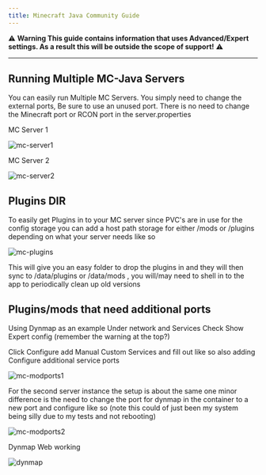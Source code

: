 ```yaml
---
title: Minecraft Java Community Guide
---
```


⚠️ **Warning This guide contains information that uses Advanced/Expert settings. As a result this will be outside the scope of support!** ⚠️

---

## Running Multiple MC-Java Servers

You can easily run Multiple MC Servers. You simply need to change the external ports, Be sure to use an unused port. There is no need to change the Minecraft port or RCON port in the server.properties

MC Server 1

![mc-server1](./img/mc-server1.png)

MC Server 2

![mc-server2](./img/mc-server2.png)

## Plugins DIR

To easily get Plugins in to your MC server since PVC's are in use for the config storage you can add a host path storage for either /mods or /plugins depending on what your server needs like so

![mc-plugins](./img/mc-plugins.png)

This will give you an easy folder to drop the plugins in and they will then sync to /data/plugins or /data/mods , you will/may need to shell in to the app to periodically clean up old versions

## Plugins/mods that need additional ports

Using Dynmap as an example Under network and Services Check Show Expert config (remember the warning at the top?)

Click Configure add Manual Custom Services and fill out like so also adding Configure additional service ports

![mc-modports1](./img/mc-modports1.png)

For the second server instance the setup is about the same one minor difference is the need to change the port for dynmap in the container to a new port and configure like so (note this could of just been my system being silly due to my tests and not rebooting)

![mc-modports2](./img/mc-modports2.png)

Dynmap Web working

![dynmap](./img/dynmap.png)
